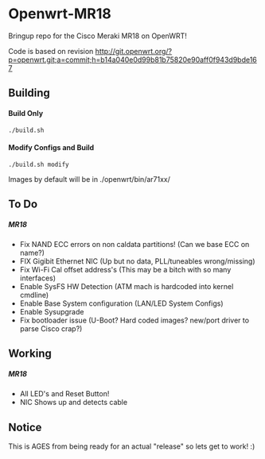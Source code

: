 # Openwrt-MR18
Bringup repo for the Cisco Meraki MR18 on OpenWRT!

Code is based on revision http://git.openwrt.org/?p=openwrt.git;a=commit;h=b14a040e0d99b81b75820e90aff0f943d9bde167

Building
-----
#### Build Only
`./build.sh`

#### Modify Configs and Build
`./build.sh modify`

Images by default will be in ./openwrt/bin/ar71xx/

To Do
-----
##### MR18
  * Fix NAND ECC errors on non caldata partitions! (Can we base ECC on name?)
  * FIX Gigibit Ethernet NIC (Up but no data, PLL/tuneables wrong/missing)
  * Fix Wi-Fi Cal offset address's (This may be a bitch with so many interfaces)
  * Enable SysFS HW Detection (ATM mach is hardcoded into kernel cmdline)
  * Enable Base System configuration (LAN/LED System Configs)
  * Enable Sysupgrade
  * Fix bootloader issue (U-Boot? Hard coded images? new/port driver to parse Cisco crap?)

Working
-----
##### MR18
  * All LED's and Reset Button!
  * NIC Shows up and detects cable


Notice
------
This is AGES from being ready for an actual "release" so lets get to work! :)
